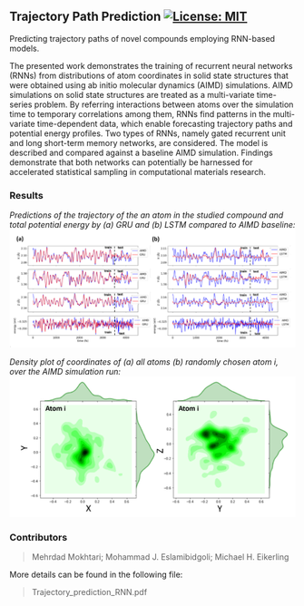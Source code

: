 ## Trajectory Path Prediction [![License: MIT](https://img.shields.io/badge/License-MIT-yellow.svg)](https://opensource.org/licenses/MIT)

Predicting trajectory paths of novel compounds employing RNN-based models.

The presented work demonstrates the training of recurrent neural networks (RNNs) from distributions of atom coordinates in solid state structures that were obtained using ab initio molecular dynamics (AIMD) simulations. AIMD simulations on solid state structures are treated as a multi-variate time-series problem. By referring interactions between atoms over the simulation time to temporary correlations among them, RNNs find patterns in the multi-variate time-dependent data, which enable forecasting trajectory paths and potential energy profiles. Two types of RNNs, namely gated recurrent unit and long short-term memory networks, are considered. The model is described and compared against a baseline AIMD simulation. Findings demonstrate that both networks can potentially be harnessed for accelerated statistical sampling in computational materials research.

### Results

*Predictions of the trajectory of the an atom in the studied compound and total potential energy by (a) GRU and (b) LSTM compared to AIMD baseline:*
<img src="https://raw.githubusercontent.com/Mehrdad93/mehrdad93.github.io/master/images/predict.png">

*Density plot of coordinates of (a) all atoms (b) randomly chosen atom i, over the AIMD simulation run:*
<img src="https://raw.githubusercontent.com/Mehrdad93/mehrdad93.github.io/master/images/Density.png">

### Contributors
> Mehrdad Mokhtari;
> ‪Mohammad J. Eslamibidgoli‬;
> Michael H. Eikerling

More details can be found in the following file:
> Trajectory_prediction_RNN.pdf
